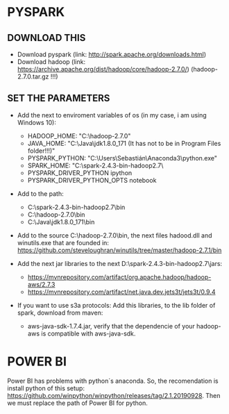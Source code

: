 # PYSPARK

## DOWNLOAD THIS
* Download pyspark (link: http://spark.apache.org/downloads.html)
* Download hadoop (link: https://archive.apache.org/dist/hadoop/core/hadoop-2.7.0/) (hadoop-2.7.0.tar.gz !!!)

## SET THE PARAMETERS
+ Add the next to enviroment variables of os (in my case, i am using Windows 10):
  - HADOOP_HOME: "C:\hadoop-2.7.0"
  - JAVA_HOME: "C:\Java\jdk1.8.0_171 (It has not to be in Program Files folder!!!)"
  - PYSPARK_PYTHON: "C:\Users\Sebastián\Anaconda3\python.exe"
  - SPARK_HOME: "C:\spark-2.4.3-bin-hadoop2.7\
  - PYSPARK_DRIVER_PYTHON ipython
  - PYSPARK_DRIVER_PYTHON_OPTS notebook
+ Add to the path:
  - C:\spark-2.4.3-bin-hadoop2.7\bin
  - C:\hadoop-2.7.0\bin
  - C:\Java\jdk1.8.0_171\bin 

+ Add to the source C:\hadoop-2.7.0\bin, the next files hadood.dll and winutils.exe that are founded in: https://github.com/steveloughran/winutils/tree/master/hadoop-2.7.1/bin

+ Add the next jar libraries to the next D:\spark-2.4.3-bin-hadoop2.7\jars:
  - https://mvnrepository.com/artifact/org.apache.hadoop/hadoop-aws/2.7.3
  - https://mvnrepository.com/artifact/net.java.dev.jets3t/jets3t/0.9.4

+ If you want to use s3a protocols:
  Add this libraries, to the lib folder of spark, download from maven:
   - aws-java-sdk-1.7.4.jar, verify that the dependencie of your hadoop-aws is compatible with aws-java-sdk.

# POWER BI
Power BI has problems with python´s anaconda. So, the recomendation is install python of this setup: https://github.com/winpython/winpython/releases/tag/2.1.20190928.
Then we must replace the path of Power BI for python.
